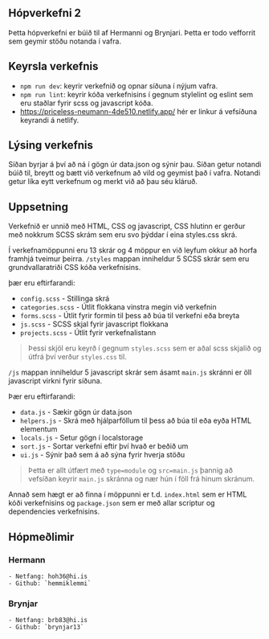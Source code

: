## Hópverkefni 2

Þetta hópverkefni er búið til af Hermanni og Brynjari. Þetta er todo vefforrit sem geymir stöðu notanda í vafra.

## Keyrsla verkefnis

- `npm run dev`: keyrir verkefnið og opnar síðuna í nýjum vafra.
- `npm run lint`: keyrir kóða verkefnisins í gegnum stylelint og eslint sem eru staðlar fyrir scss og javascript kóða.
- https://priceless-neumann-4de510.netlify.app/ hér er linkur á vefsíðuna keyrandi á netlify.

## Lýsing verkefnis

Síðan byrjar á því að ná í gögn úr data.json og sýnir þau. Síðan getur notandi búið til, breytt og bætt við verkefnum að vild og geymist það í vafra. Notandi getur líka eytt verkefnum og merkt við að þau séu kláruð.

## Uppsetning

Verkefnið er unnið með HTML, CSS og javascript, CSS hlutinn er gerður með nokkrum SCSS skrám sem eru svo þýddar í eina styles.css skrá.

Í verkefnamöppunni eru 13 skrár og 4 möppur en við leyfum okkur að horfa framhjá tveimur þeirra. `/styles` mappan inniheldur 5 SCSS skrár sem eru grundvallaratriði CSS kóða verkefnisins.

þær eru eftirfarandi:

- `config.scss` - Stillinga skrá
- `categories.scss` - Útlit flokkana vinstra megin við verkefnin
- `forms.scss` - Útlit fyrir formin til þess að búa til verkefni eða breyta 
- `js.scss` - SCSS skjal fyrir javascript flokkana
- `projects.scss` - Útlit fyrir verkefnalistann

>Þessi skjöl eru keyrð í gegnum `styles.scss` sem er aðal scss skjalið og útfrá því verður `styles.css` til.


`/js` mappan inniheldur 5 javascript skrár sem ásamt `main.js` skránni er öll javascript virkni fyrir síðuna.

Þær eru eftirfarandi:

- `data.js` - Sækir gögn úr data.json
- `helpers.js` - Skrá með hjálparföllum til þess að búa til eða eyða HTML elementum
- `locals.js` - Setur gögn í localstorage
- `sort.js` - Sortar verkefni eftir því hvað er beðið um
- `ui.js` - Sýnir það sem á að sýna fyrir hverja stöðu

>Þetta er allt útfært með `type=module` og `src=main.js` þannig að vefsíðan keyrir `main.js` skránna og nær hún í föll frá hinum skránum.


Annað sem hægt er að finna í möppunni er t.d. `index.html` sem er HTML kóði verkefnisins og `package.json` sem er með allar scriptur og dependencies verkefnisins.

## Hópmeðlimir
### Hermann
    - Netfang: hoh36@hi.is
    - Github: `hemmiklemmi`

### Brynjar
    - Netfang: brb83@hi.is
    - Github: `brynjar13`





